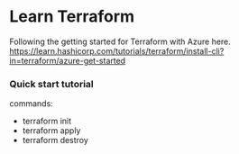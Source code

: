 # Learn Terraform

Following the getting started for Terraform with Azure here.
https://learn.hashicorp.com/tutorials/terraform/install-cli?in=terraform/azure-get-started

### Quick start tutorial
commands:

- terraform init
- terraform apply
- terraform destroy

